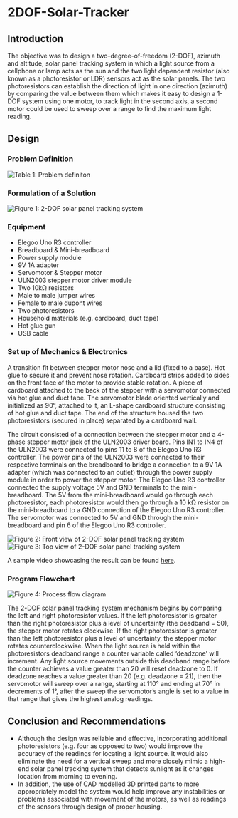 # 2DOF-Solar-Tracker

## Introduction
The objective was to design a two-degree-of-freedom (2-DOF), azimuth and altitude, solar panel tracking system in which a light source from a cellphone or lamp acts as the sun and the two light dependent resistor (also known as a photoresistor or LDR) sensors act as the solar panels. The two photoresistors can establish the direction of light in one direction (azimuth) by comparing the value between them which makes it easy to design a 1-DOF system using one motor, to track light in the second axis, a second motor could be used to sweep over a range to find the maximum light reading.

## Design
### Problem Definition
![Table 1: Problem definiton](images/problem_definition.png)

### Formulation of a Solution
![Figure 1: 2-DOF solar panel tracking system](images/connectivity_diagram.png)

### Equipment
  - Elegoo Uno R3 controller
  - Breadboard & Mini-breadboard
  - Power supply module
  - 9V 1A adapter
  - Servomotor & Stepper motor
  - ULN2003 stepper motor driver module
  - Two 10kΩ resistors 
  - Male to male jumper wires
  - Female to male dupont wires
  - Two photoresistors
  - Household materials (e.g. cardboard, duct tape)
  - Hot glue gun
  - USB cable

### Set up of Mechanics & Electronics
A transition fit between stepper motor nose and a lid (fixed to a base). Hot glue to secure it and prevent nose rotation. Cardboard strips added to sides on the front face of the motor to provide stable rotation. A piece of cardboard attached to the back of the stepper with a servomotor connected via hot glue and duct tape. The servomotor blade oriented vertically and initialized as 90°, attached to it, an L-shape cardboard structure consisting of hot glue and duct tape. The end of the structure housed the two photoresistors (secured in place) separated by a cardboard wall. 

The circuit consisted of a connection between the stepper motor and a 4-phase stepper motor jack of the ULN2003 driver board. Pins IN1 to IN4 of the ULN2003 were connected to pins 11 to 8 of the Elegoo Uno R3 controller. The power pins of the ULN2003 were connected to their respective terminals on the breadboard to bridge a connection to a 9V 1A adapter (which was connected to an outlet) through the power supply module in order to power the stepper motor. The Elegoo Uno R3 controller connected the supply voltage 5V and GND terminals to the mini-breadboard. The 5V from the mini-breadboard would go through each photoresistor, each photoresistor would then go through a 10 kΩ resistor on the mini-breadboard to a GND connection of the Elegoo Uno R3 controller. The servomotor was connected to 5V and GND through the mini-breadboard and pin 6 of the Elegoo Uno R3 controller.

![Figure 2: Front view of 2-DOF solar panel tracking system](images/setup_front_view.jpg)
![Figure 3: Top view of 2-DOF solar panel tracking system](images/setup_top_view.jpg)

A sample video showcasing the result can be found [here](https://drive.google.com/file/d/1J0Y9WaO4R7ycdcR4fgk4VDwXFohfOkpg/view?usp=drive_link).

### Program Flowchart
![Figure 4: Process flow diagram](images/program_flowchart.png)

The 2-DOF solar panel tracking system mechanism begins by comparing the left and right photoresistor values. If the left photoresistor is greater than the right photoresistor plus a level of uncertainty (the deadband = 50), the stepper motor rotates clockwise. If the right photoresistor is greater than the left photoresistor plus a level of uncertainty, the stepper motor rotates counterclockwise. When the light source is held within the photoresistors deadband range a counter variable called ‘deadzone’ will increment. Any light source movements outside this deadband range before the counter achieves a value greater than 20 will reset deadzone to 0. If deadzone reaches a value greater than 20 (e.g. deadzone = 21), then the servomotor will sweep over a range, starting at 110° and ending at 70° in decrements of 1°, after the sweep the servomotor’s angle is set to a value in that range that gives the highest analog readings.

## Conclusion and Recommendations
- Although the design was reliable and effective, incorporating additional photoresistors (e.g. four as opposed to two) would improve the accuracy of the readings for locating a light source. It would also eliminate the need for a vertical sweep and more closely mimic a high-end solar panel tracking system that detects sunlight as it changes location from morning to evening.
- In addition, the use of CAD modelled 3D printed parts to more appropriately model the system would help improve any instabilities or problems associated with movement of the motors, as well as readings of the sensors through design of proper housing.

